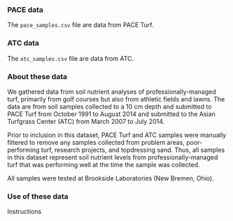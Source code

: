 ### PACE data

The `pace_samples.csv` file are data from PACE Turf.

### ATC data

The `atc_samples.csv` file are data from ATC.

### About these data

We gathered data from soil nutrient analyses of professionally-managed turf, primarily from golf courses but also from athletic fields and lawns. The data are from soil samples collected to a 10 cm depth and submitted to PACE Turf from October 1991 to August 2014 and submitted to the Asian Turfgrass Center (ATC) from March 2007 to July 2014.

Prior to inclusion in this dataset, PACE Turf and ATC samples were manually filtered to remove any samples collected from problem areas, poor-performing turf, research projects, and topdressing sand. Thus, all samples in this dataset represent soil nutrient levels from professionally-managed turf that was performing well at the time the sample was collected. 

All samples were tested at Brookside Laboratories (New Bremen, Ohio). 

### Use of these data

Instructions